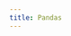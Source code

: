 ```yaml
---
title: Pandas
---
```


<video-container src="https://www.youtube.com/watch?v=ZyhVh-qRZPA&list=PL-osiE80TeTsWmV9i9c58mdDCSskIFdDS" />
